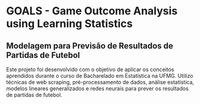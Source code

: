 # GOALS - Game Outcome Analysis using Learning Statistics
## Modelagem para Previsão de Resultados de Partidas de Futebol

Este projeto foi desenvolvido com o objetivo de aplicar os conceitos aprendidos durante o curso de Bacharelado em Estatística na UFMG. Utilizo técnicas de web scraping, pré-processamento de dados, análise estatística, modelos lineares generalizados e redes neurais para prever os resultados de partidas de futebol.
